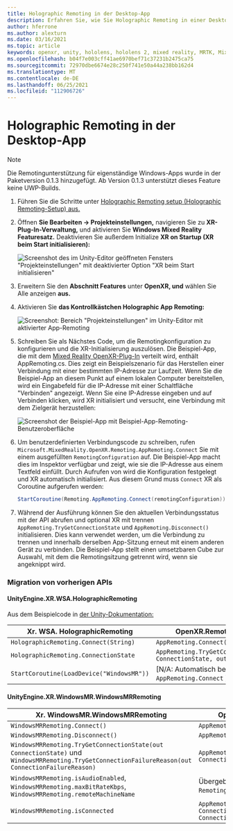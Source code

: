 ```yaml
---
title: Holographic Remoting in der Desktop-App
description: Erfahren Sie, wie Sie Holographic Remoting in einer Desktop-App mit OpenXR verwenden.
author: hferrone
ms.author: alexturn
ms.date: 03/16/2021
ms.topic: article
keywords: openxr, unity, hololens, hololens 2, mixed reality, MRTK, Mixed Reality Toolkit, Augmented Reality, Virtual Reality, Mixed Reality-Headsets, Lernen, Tutorial, Erste Schritte, holografisches Remoting, Desktop
ms.openlocfilehash: b04f7e003cff41ae6970bef71c37231b2475ca75
ms.sourcegitcommit: 72970dbe6674e28c250f741e50a44a238bb162d4
ms.translationtype: MT
ms.contentlocale: de-DE
ms.lasthandoff: 06/25/2021
ms.locfileid: "112906726"
---
```

# <a name="holographic-remoting-in-desktop-app"></a>Holographic Remoting in der Desktop-App

> [!NOTE]
> Die Remotingunterstützung für eigenständige Windows-Apps wurde in der Paketversion 0.1.3 hinzugefügt.
> Ab Version 0.1.3 unterstützt dieses Feature keine UWP-Builds.

1. Führen Sie die Schritte unter [Holographic Remoting setup (Holographic Remoting-Setup) aus.](unity-play-mode.md#holographic-remoting-setup)
2. Öffnen **Sie Bearbeiten -> Projekteinstellungen,** navigieren Sie zu **XR-Plug-In-Verwaltung,** und aktivieren Sie **Windows Mixed Reality Featuresatz.** Deaktivieren Sie außerdem Initialize **XR on Startup (XR beim Start initialisieren):**

    ![Screenshot des im Unity-Editor geöffneten Fensters "Projekteinstellungen" mit deaktivierter Option "XR beim Start initialisieren"](images/openxr-features-img-02-app.png)

3. Erweitern Sie den **Abschnitt Features** unter **OpenXR, und** wählen Sie Alle anzeigen **aus.**
4. Aktivieren Sie **das Kontrollkästchen Holographic App Remoting:**

    ![Screenshot: Bereich "Projekteinstellungen" im Unity-Editor mit aktivierter App-Remoting](images/openxr-features-img-03-app.png)

5. Schreiben Sie als Nächstes Code, um die Remotingkonfiguration zu konfigurieren und die XR-Initialisierung auszulösen. Die Beispiel-App, die mit dem [Mixed Reality OpenXR-Plug-In](./xr-project-setup.md#unity-sample-projects-for-openxr-and-hololens-2) verteilt wird, enthält AppRemoting.cs. Dies zeigt ein Beispielszenario für das Herstellen einer Verbindung mit einer bestimmten IP-Adresse zur Laufzeit. Wenn Sie die Beispiel-App an diesem Punkt auf einem lokalen Computer bereitstellen, wird ein Eingabefeld für die IP-Adresse mit einer Schaltfläche "Verbinden" angezeigt. Wenn Sie eine IP-Adresse eingeben und auf Verbinden klicken, wird XR initialisiert und versucht, eine Verbindung mit dem Zielgerät herzustellen:

    ![Screenshot der Beispiel-App mit Beispiel-App-Remoting-Benutzeroberfläche](images/openxr-sample-app-remoting.png)

6. Um benutzerdefinierten Verbindungscode zu schreiben, rufen `Microsoft.MixedReality.OpenXR.Remoting.AppRemoting.Connect` Sie mit einem ausgefüllten `RemotingConfiguration` auf. Die Beispiel-App macht dies im Inspektor verfügbar und zeigt, wie sie die IP-Adresse aus einem Textfeld einfüllt. Durch Aufrufen von wird die Konfiguration festgelegt und XR automatisch initialisiert. Aus diesem Grund muss `Connect` XR als Coroutine aufgerufen werden:

    ``` cs
    StartCoroutine(Remoting.AppRemoting.Connect(remotingConfiguration));
    ```

7. Während der Ausführung können Sie den aktuellen Verbindungsstatus mit der API abrufen und optional XR mit trennen `AppRemoting.TryGetConnectionState` und `AppRemoting.Disconnect()` initialisieren. Dies kann verwendet werden, um die Verbindung zu trennen und innerhalb derselben App-Sitzung erneut mit einem anderen Gerät zu verbinden. Die Beispiel-App stellt einen umsetzbaren Cube zur Auswahl, mit dem die Remotingsitzung getrennt wird, wenn sie angeknippt wird.

### <a name="migration-from-previous-apis"></a>Migration von vorherigen APIs

#### <a name="unityenginexrwsaholographicremoting"></a>UnityEngine.XR.WSA.HolographicRemoting

Aus dem Beispielcode in [der Unity-Dokumentation:](https://docs.unity3d.com/2018.4/Documentation/ScriptReference/XR.WSA.HolographicRemoting.html)

| Xr. WSA. HolographicRemoting | OpenXR.Remoting.AppRemoting |
| ---- | ---- |
| `HolographicRemoting.Connect(String)` | `AppRemoting.Connect(RemotingConfiguration)` |
| `HolographicRemoting.ConnectionState` | `AppRemoting.TryGetConnectionState(out ConnectionState, out DisconnectReason)`|
| `StartCoroutine(LoadDevice("WindowsMR"))`| [N/A: Automatisch beim Aufrufen von `AppRemoting.Connect` ]  |

#### <a name="unityenginexrwindowsmrwindowsmrremoting"></a>UnityEngine.XR.WindowsMR.WindowsMRRemoting

| Xr. WindowsMR.WindowsMRRemoting | OpenXR.Remoting.AppRemoting |
| ---- | ---- |
| `WindowsMRRemoting.Connect()` | `AppRemoting.Connect(RemotingConfiguration)` |
| `WindowsMRRemoting.Disconnect()` | `AppRemoting.Disconnect()` |
| `WindowsMRRemoting.TryGetConnectionState(out ConnectionState)` und `WindowsMRRemoting.TryGetConnectionFailureReason(out ConnectionFailureReason)`| `AppRemoting.TryGetConnectionState(out ConnectionState, out DisconnectReason)`|
| `WindowsMRRemoting.isAudioEnabled`, `WindowsMRRemoting.maxBitRateKbps`, `WindowsMRRemoting.remoteMachineName` | Übergeben an `AppRemoting.Connect` über die `RemotingConfiguration` -Struktur |
| `WindowsMRRemoting.isConnected` | `AppRemoting.TryGetConnectionState(out ConnectionState state, out _) && state == ConnectionState.Connected`